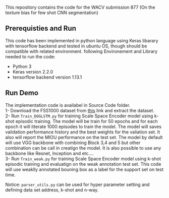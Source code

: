 
This repository contains the code for the WACV submission 877 (On the texture bias for few shot CNN segmentation)
## Prerequisties and Run
This code has been implemented in python language using Keras libarary with tensorflow backend and tested in ubuntu OS, though should be compatible with related environment. following Environement and Library needed to run the code:

- Python 3
- Keras version 2.2.0
- tensorflow backend version 1.13.1


## Run Demo
The implementation code is availabel in Source Code folder.</br>
1- Download the FSS1000 dataset from [this](https://drive.google.com/open?id=16TgqOeI_0P41Eh3jWQlxlRXG9KIqtMgI) link and extract the dataset.</br>
2- Run `Train_DOGLSTM.py` for training Scale Space Encoder model using k-shot episodic training. The model will be train for 50 epochs and for each epoch it will itterate 1000 episodes to train the model. The model will saves validation performance history and the best weights for the valiation set. It also will report the MIOU performance on the test set. The model by default will use VGG backbone with combining Block 3,4 and 5 but other combination can be call in creatign the model. It is also possible to use any backbone like Resnet, Inception and etc.... </br>
3- Run `Train_weak.py` for training Scale Space Encoder model using k-shot episodic training and evaluatign on the weak annotation test set. This code will use weaklly annotated bouning box as a label for the support set on test time.

Notice: `parser_utils.py` can be used for hyper parameter setting and defining data set address, k-shot and n-way.
